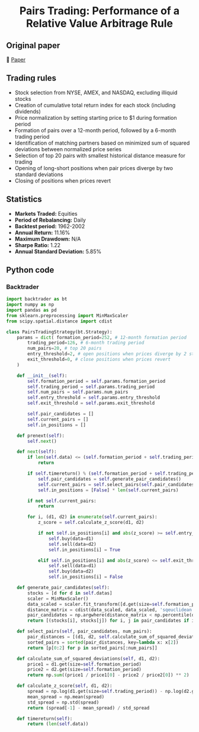 <div align="center">
  <h1>Pairs Trading: Performance of a Relative Value Arbitrage Rule</h1>
</div>

## Original paper

📕 [Paper](https://papers.ssrn.com/sol3/papers.cfm?abstract_id=141615)

## Trading rules

- Stock selection from NYSE, AMEX, and NASDAQ, excluding illiquid stocks
- Creation of cumulative total return index for each stock (including dividends)
- Price normalization by setting starting price to $1 during formation period
- Formation of pairs over a 12-month period, followed by a 6-month trading period
- Identification of matching partners based on minimized sum of squared deviations between normalized price series
- Selection of top 20 pairs with smallest historical distance measure for trading
- Opening of long-short positions when pair prices diverge by two standard deviations
- Closing of positions when prices revert

## Statistics

- **Markets Traded:** Equities
- **Period of Rebalancing:** Daily
- **Backtest period:** 1962-2002
- **Annual Return:** 11.16%
- **Maximum Drawdown:** N/A
- **Sharpe Ratio:** 1.22
- **Annual Standard Deviation:** 5.85%

## Python code

### Backtrader

```python
import backtrader as bt
import numpy as np
import pandas as pd
from sklearn.preprocessing import MinMaxScaler
from scipy.spatial.distance import cdist

class PairsTradingStrategy(bt.Strategy):
    params = dict( formation_period=252, # 12-month formation period
        trading_period=126, # 6-month trading period
        num_pairs=20, # top 20 pairs
        entry_threshold=2, # open positions when prices diverge by 2 standard deviations
        exit_threshold=0, # close positions when prices revert
    )

    def __init__(self):
        self.formation_period = self.params.formation_period
        self.trading_period = self.params.trading_period
        self.num_pairs = self.params.num_pairs
        self.entry_threshold = self.params.entry_threshold
        self.exit_threshold = self.params.exit_threshold

        self.pair_candidates = []
        self.current_pairs = []
        self.in_positions = []

    def prenext(self):
        self.next()

    def next(self):
        if len(self.data) <= (self.formation_period + self.trading_period):
            return

        if self.timereturn() % (self.formation_period + self.trading_period) == 0:
            self.pair_candidates = self.generate_pair_candidates()
            self.current_pairs = self.select_pairs(self.pair_candidates, self.num_pairs)
            self.in_positions = [False] * len(self.current_pairs)

        if not self.current_pairs:
            return

        for i, (d1, d2) in enumerate(self.current_pairs):
            z_score = self.calculate_z_score(d1, d2)

            if not self.in_positions[i] and abs(z_score) >= self.entry_threshold:
                self.buy(data=d1)
                self.sell(data=d2)
                self.in_positions[i] = True

            elif self.in_positions[i] and abs(z_score) <= self.exit_threshold:
                self.sell(data=d1)
                self.buy(data=d2)
                self.in_positions[i] = False

    def generate_pair_candidates(self):
        stocks = [d for d in self.datas]
        scaler = MinMaxScaler()
        data_scaled = scaler.fit_transform([d.get(size=self.formation_period) for d in stocks])
        distance_matrix = cdist(data_scaled, data_scaled, 'sqeuclidean')
        pair_candidates = np.argwhere(distance_matrix < np.percentile(distance_matrix, 5))
        return [(stocks[i], stocks[j]) for i, j in pair_candidates if i < j]

    def select_pairs(self, pair_candidates, num_pairs):
        pair_distances = [(d1, d2, self.calculate_sum_of_squared_deviations(d1, d2)) for d1, d2 in pair_candidates]
        sorted_pairs = sorted(pair_distances, key=lambda x: x[2])
        return [p[0:2] for p in sorted_pairs[:num_pairs]]

    def calculate_sum_of_squared_deviations(self, d1, d2):
        price1 = d1.get(size=self.formation_period)
        price2 = d2.get(size=self.formation_period)
        return np.sum((price1 / price1[0] - price2 / price2[0]) ** 2)

    def calculate_z_score(self, d1, d2):
        spread = np.log(d1.get(size=self.trading_period)) - np.log(d2.get(size=self.trading_period))
        mean_spread = np.mean(spread)
        std_spread = np.std(spread)
        return (spread[-1] - mean_spread) / std_spread

    def timereturn(self):
        return (len(self.data))
```